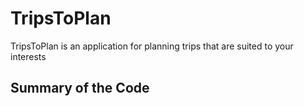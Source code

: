 # TripsToPlan
TripsToPlan is an application for planning trips that are suited to your interests

## Summary of the Code
